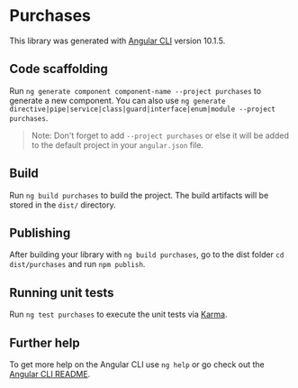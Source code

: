 # Purchases

This library was generated with [Angular CLI](https://github.com/angular/angular-cli) version 10.1.5.

## Code scaffolding

Run `ng generate component component-name --project purchases` to generate a new component. You can also use `ng generate directive|pipe|service|class|guard|interface|enum|module --project purchases`.
> Note: Don't forget to add `--project purchases` or else it will be added to the default project in your `angular.json` file. 

## Build

Run `ng build purchases` to build the project. The build artifacts will be stored in the `dist/` directory.

## Publishing

After building your library with `ng build purchases`, go to the dist folder `cd dist/purchases` and run `npm publish`.

## Running unit tests

Run `ng test purchases` to execute the unit tests via [Karma](https://karma-runner.github.io).

## Further help

To get more help on the Angular CLI use `ng help` or go check out the [Angular CLI README](https://github.com/angular/angular-cli/blob/master/README.md).

